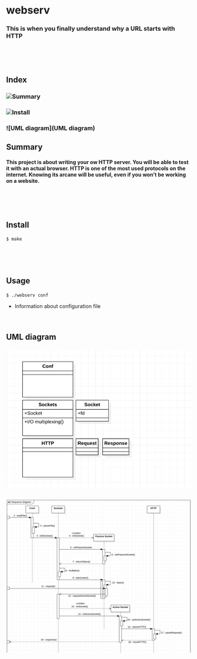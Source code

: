 # webserv
### This is when you finally understand why a URL starts with HTTP
<br/><br/><br/>

## Index
### ![Summary](Summary)
### ![Install](Install)
### ![UML diagram](UML diagram)

## Summary
#### This project is about writing your ow HTTP server. You will be able to test it with an actual browser. HTTP is one of the most used protocols on the internet. Knowing its arcane will be useful, even if you won’t be working on a website.
<br/><br/><br/>

## Install
	$ make

<br/><br/><br/>

## Usage
	$ ./webserv conf
* Information about configuration file
<br/><br/><br/>

## UML diagram
### ![Class diagram](./assets/Class%20diagram.png)
### ![Sequence diagram](./assets/Sequence%20diagram.png)